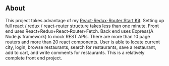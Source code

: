 ## About ##
This project takes advantage of my [React-Redux-Router Start Kit](https://github.com/LegoGao/boilerPlate). Setting up full react / redux / react-router structure takes less than one minute. Front end uses React+Redux+React-Router+Fetch. Back end uses Express(A Node.js framework) to mock REST APIs. There are more than 10 page routers and more than 20 react components. User is able to locate current city, login, browse restaurants, search for restaurants, save a restaurant, add to cart, and write comments for restaurants. This is a relatively complete front end project.
